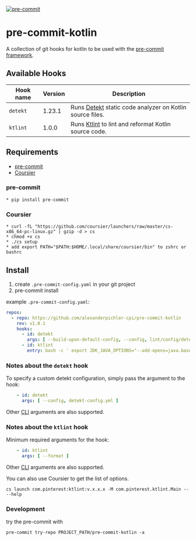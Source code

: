 [![pre-commit](https://img.shields.io/badge/pre--commit-enabled-brightgreen?logo=pre-commit&logoColor=white)](https://github.com/dustinsand/pre-commit-jvm)

pre-commit-kotlin
===============

A collection of git hooks for kotlin to be used with the [pre-commit framework](http://pre-commit.com).

## Available Hooks

| Hook name | Version | Description                                                                                  |
|-----------|---------|----------------------------------------------------------------------------------------------|
| `detekt`  | 1.23.1  | Runs [Detekt](https://detekt.github.io/detekt/) static code analyzer on Kotlin source files. |
| `ktlint`  | 1.0.0   | Runs [Ktlint](https://ktlint.github.io/) to lint and reformat Kotlin source code.            |

## Requirements

* [pre-commit](http://pre-commit.com)
* [Coursier](https://get-coursier.io/)

### pre-commit

    * pip install pre-commit

### Coursier

    * curl -fL "https://github.com/coursier/launchers/raw/master/cs-x86_64-pc-linux.gz" | gzip -d > cs
    * chmod +x cs
    * ./cs setup
    * add export PATH="$PATH:$HOME/.local/share/coursier/bin" to zshrc or bashrc

## Install

1. create `.pre-commit-config.yaml` in your git project
2. pre-commit install

example `.pre-commit-config.yaml`:

```yaml
repos:
  - repo: https://github.com/alexanderpichler-cpi/pre-commit-kotlin
    rev: v1.0.1
    hooks:
      - id: detekt
        args: [ --build-upon-default-config, --config, lint/config/detekt.yml ]
      - id: ktlint
        entry: bash -c ' export JDK_JAVA_OPTIONS="--add-opens=java.base/java.lang=ALL-UNNAMED" && ktlint --format  --editorconfig=lint/config/.editorconfig'
```

### Notes about the `detekt` hook

To specify a custom detekt configuration, simply pass the argument to the hook:

```yaml
    - id: detekt
      args: [ --config, detekt-config.yml ]
```

Other [CLI](https://arturbosch.github.io/detekt/cli.html) arguments are also supported.

### Notes about the `ktlint` hook

Minimum required arguments for the hook:

```yaml
    - id: ktlint
      args: [ --format ]
```

Other [CLI](https://ktlint.github.io/#getting-started) arguments are also supported.

You can also use Coursier to get the list of options.

```
cs launch com.pinterest:ktlint:v.x.x.x -M com.pinterest.ktlint.Main -- --help
```

### Development

try the pre-commit with
```
pre-commit try-repo PROJECT_PATH/pre-commit-kotlin -a  
```

